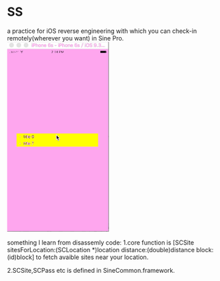 # SS
a practice for iOS reverse engineering with which you can check-in remotely(wherever you want) in Sine Pro.
![image](https://github.com/Yesi-hoang/TaoBaoTopLine/blob/master/Gif/TaoBaoTopLineGif.gif)

something I learn from disassemly code:
1.core function is [SCSite sitesForLocation:(SCLocation *)location distance:(double)distance block:(id)block] to fetch avaible sites near your location.

2.SCSite,SCPass etc is defined in SineCommon.framework.
